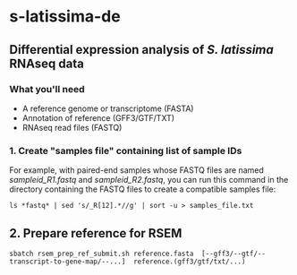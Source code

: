 # s-latissima-de
## Differential expression analysis of _S. latissima_ RNAseq data


### What you'll need
- A reference genome or transcriptome (FASTA)
- Annotation of reference (GFF3/GTF/TXT)
- RNAseq read files (FASTQ)

### 1. Create "samples file" containing list of sample IDs

For example, with paired-end samples whose FASTQ files are named 
*sampleid\_R1.fastq* and *sampleid\_R2.fastq*, you can run this
command in the directory containing the FASTQ files to create 
a compatible samples file:

`ls *fastq* | sed 's/_R[12].*//g' | sort -u > samples_file.txt`

## 2. Prepare reference for RSEM
 
`sbatch rsem_prep_ref_submit.sh reference.fasta 
[--gff3/--gtf/--transcript-to-gene-map/--...] 
reference.(gff3/gtf/txt/...)`

